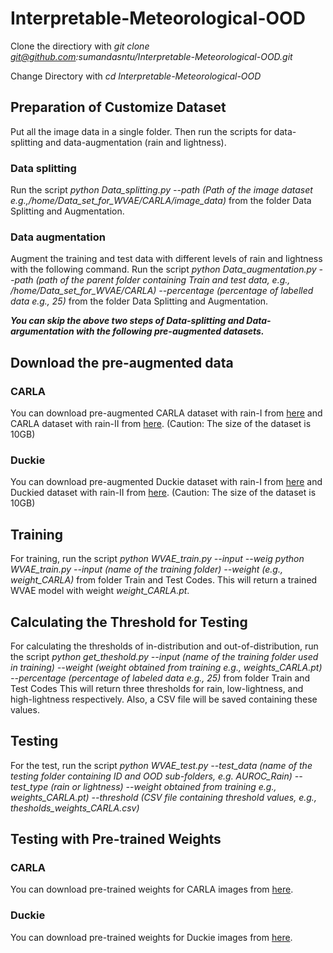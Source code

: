 # Interpretable-Meteorological-OOD
Clone the directiory with *git clone git@github.com:sumandasntu/Interpretable-Meteorological-OOD.git*

Change Directory with *cd Interpretable-Meteorological-OOD*
## Preparation of Customize Dataset
Put all the image data in a single folder. Then run the scripts for data-splitting and data-augmentation (rain and lightness). 
### Data splitting 
Run the script *python Data_splitting.py --path (Path of the image dataset e.g.,/home/Data_set_for_WVAE/CARLA/image_data)* from the folder Data Splitting and Augmentation.
### Data augmentation
Augment the training and test data with different levels of rain and lightness with the following command. 
Run the script *python Data_augmentation.py --path (path of the parent folder containing Train and test data, e.g., /home/Data_set_for_WVAE/CARLA) --percentage (percentage of labelled data e.g., 25)* from the folder Data Splitting and Augmentation.

***You can skip the above two steps of Data-splitting and Data-argumentation with the following pre-augmented datasets.*** 
## Download the pre-augmented data
### CARLA
You can download pre-augmented CARLA dataset with rain-I from [here](https://entuedu-my.sharepoint.com/:f:/g/personal/suman_das_staff_main_ntu_edu_sg/EpU390IN5cdEq9Wt4QJ1OS0B4gknABtDpWh3319oJqVDhg?e=l6c0mt) and CARLA dataset with rain-II from [here](https://entuedu-my.sharepoint.com/:f:/r/personal/suman_das_staff_main_ntu_edu_sg/Documents/WVAE-OOD/Image_Data/CARLA1?csf=1&web=1&e=3DivCp).
(Caution: The size of the dataset is 10GB)
### Duckie
You can download pre-augmented Duckie dataset with rain-I from [here](https://entuedu-my.sharepoint.com/:f:/g/personal/suman_das_staff_main_ntu_edu_sg/EgvdpXyxgotNjmAr2Vw5XIABSj3Kr_mQf5r_ko-1r-G3TQ?e=yPdee0) and Duckied dataset with rain-II from [here](https://entuedu-my.sharepoint.com/:f:/r/personal/suman_das_staff_main_ntu_edu_sg/Documents/WVAE-OOD/Image_Data/CARLA1?csf=1&web=1&e=3DivCp).
(Caution: The size of the dataset is 10GB)
## Training
For training, run the script *python WVAE_train.py --input  --weig python WVAE_train.py --input (name of the training folder) --weight (e.g., weight_CARLA)* from folder Train and Test Codes.
This will return a trained WVAE model with weight *weight_CARLA.pt*.
## Calculating the Threshold for Testing
For calculating the thresholds of in-distribution and out-of-distribution, run the script *python get_theshold.py --input (name of the training folder used in training) --weight (weight obtained from training e.g., weights_CARLA.pt) --percentage (percentage of labeled data e.g., 25)* from folder Train and Test Codes
This will return three thresholds for rain, low-lightness, and high-lightness respectively. Also, a CSV file will be saved containing these values.
## Testing 
For the test, run the script *python WVAE_test.py --test_data (name of the testing folder containing ID and OOD sub-folders, e.g. AUROC_Rain) --test_type (rain or lightness) --weight obtained from training e.g., weights_CARLA.pt) --threshold (CSV file containing threshold values, e.g., thesholds_weights_CARLA.csv)*

## Testing with Pre-trained Weights
### CARLA
You can download pre-trained weights for CARLA images from [here](https://entuedu-my.sharepoint.com/:u:/g/personal/suman_das_staff_main_ntu_edu_sg/EVfJq4sMu1RCvw4dspf0efwB8uz0sGxdJa79yL9Gm6_Z4Q?e=D3KzFr).
### Duckie
You can download pre-trained weights for Duckie images from [here](https://entuedu-my.sharepoint.com/:u:/g/personal/suman_das_staff_main_ntu_edu_sg/EWGa-L38_tlLmJy9zijwHtMBLMKS_mHz8MKTkww-BIaygA?e=mxzvjD).


